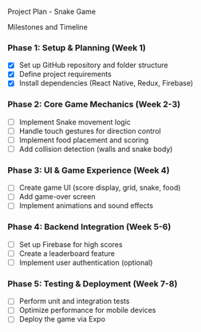 
 Project Plan - Snake Game

 Milestones and Timeline

### **Phase 1: Setup & Planning (Week 1)**
- [x] Set up GitHub repository and folder structure
- [x] Define project requirements
- [x] Install dependencies (React Native, Redux, Firebase)

### **Phase 2: Core Game Mechanics (Week 2-3)**
- [ ] Implement Snake movement logic
- [ ] Handle touch gestures for direction control
- [ ] Implement food placement and scoring
- [ ] Add collision detection (walls and snake body)

### **Phase 3: UI & Game Experience (Week 4)**
- [ ] Create game UI (score display, grid, snake, food)
- [ ] Add game-over screen
- [ ] Implement animations and sound effects

### **Phase 4: Backend Integration (Week 5-6)**
- [ ] Set up Firebase for high scores
- [ ] Create a leaderboard feature
- [ ] Implement user authentication (optional)

### **Phase 5: Testing & Deployment (Week 7-8)**
- [ ] Perform unit and integration tests
- [ ] Optimize performance for mobile devices
- [ ] Deploy the game via Expo
